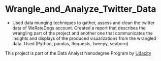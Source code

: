 # Wrangle_and_Analyze_Twitter_Data

* Used data munging techniques to gather, assess and clean the twitter data of WeRateDogs account. Created a report that describes the wrangling part of the project and another one that communicates the insights and displays of the produced visualizations from the wrangled data. 
Used (Python, pandas, Requests, tweepy, seaborn)

This project is part of the Data Analyst Nanodegree Program by [Udacity](https://www.udacity.com/)
